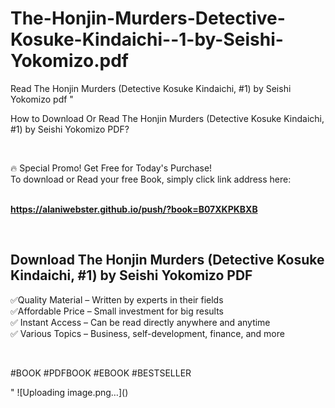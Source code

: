 # The-Honjin-Murders-Detective-Kosuke-Kindaichi--1-by-Seishi-Yokomizo.pdf
Read The Honjin Murders (Detective Kosuke Kindaichi, #1) by Seishi Yokomizo pdf
"<p>How to Download Or Read The Honjin Murders (Detective Kosuke Kindaichi, #1) by Seishi Yokomizo PDF?</p>
<p>&nbsp;</p>
<p>&#128293;  Special Promo! Get Free for Today's Purchase!<br />To download or Read your free Book, simply click link address here:&nbsp;<br />&nbsp;</p>
<p><a href=""https://alaniwebster.github.io/push/?book=B07XKPKBXB""><strong>https://alaniwebster.github.io/push/?book=B07XKPKBXB</strong></a></p>
<p>&nbsp;</p>
<h2>Download The Honjin Murders (Detective Kosuke Kindaichi, #1) by Seishi Yokomizo PDF</h2>
<p>&#x2705;Quality Material &ndash; Written by experts in their fields<br />&#x2705;Affordable Price &ndash; Small investment for big results<br />&#x2705; Instant Access &ndash; Can be read directly anywhere and anytime<br />&#x2705; Various Topics &ndash; Business, self-development, finance, and more</p>
<p>&nbsp;</p>
<p>#BOOK #PDFBOOK #EBOOK #BESTSELLER</p>
"
![Uploading image.png…]()
